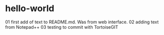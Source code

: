 hello-world
===============

01 first add of text to README.md. Was from web interface.
02 adding text from Notepad++
03 testing to commit with TortoiseGIT